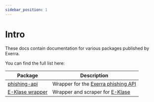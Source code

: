 ```yaml
---
sidebar_position: 1
---
```


# Intro
These docs contain documentation for various packages published by Exerra.

You can find the full list here:

| Package      | Description                         |
|--------------|-------------------------------------|
| [phishing-api](/docs/phishing-api/intro) | Wrapper for the [Exerra phishing API](/api/check-a-link) |
| [E-Klase wrapper](/docs/eklase-wrapper/intro) | Wrapper and scraper for [E-Klase](https://e-klase.lv) |